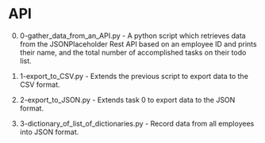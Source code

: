 # API

0. 0-gather_data_from_an_API.py - A python script which retrieves data from the JSONPlaceholder Rest API based on an employee ID and prints their name, and the total number of accomplished tasks on their todo list.

1. 1-export_to_CSV.py - Extends the previous script to export data to the CSV format.

2. 2-export_to_JSON.py - Extends task 0 to export data to the JSON format.

3. 3-dictionary_of_list_of_dictionaries.py - Record data from all employees into JSON format.

